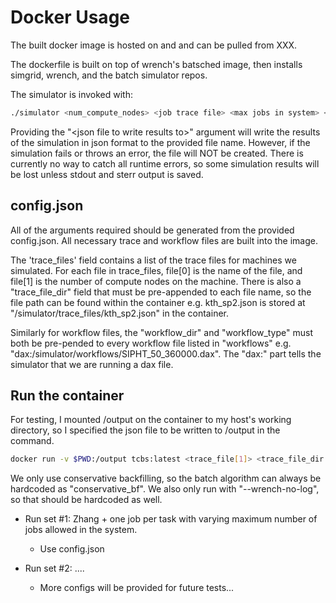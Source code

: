 # Docker Usage

The built docker image is hosted on and and can be pulled from XXX.

The dockerfile is built on top of wrench's batsched image, then installs simgrid, wrench, and the batch simulator repos.

The simulator is invoked with:
```bash
./simulator <num_compute_nodes> <job trace file> <max jobs in system> <workflow specification> <workflow start time> <algorithm> <batch algorithm> --wrench-no-log <json file to write results to>
```
Providing the "\<json file to write results to\>" argument will write the results of the simulation in json format to the provided file name. However, if the simulation fails or throws an error, the file will NOT be created. There is currently no way to catch all runtime errors, so some simulation results will be lost unless stdout and sterr output is saved.

## config.json
All of the arguments required should be generated from the provided config.json. All necessary trace and workflow files are built into the image.

The 'trace_files' field contains a list of the trace files for machines we simulated. For each file in trace_files, file[0] is the name of the file, and file[1] is the number of compute nodes on the machine. There is also a "trace_file_dir" field that must be pre-appended to each file name, so the file path can be found within the container e.g. kth_sp2.json is stored at "/simulator/trace_files/kth_sp2.json" in the container.

Similarly for workflow files, the "workflow_dir" and "workflow_type" must both be pre-pended to every workflow file listed in "workflows" e.g. "dax:/simulator/workflows/SIPHT_50_360000.dax". The "dax:" part tells the simulator that we are running a dax file.

## Run the container
For testing, I mounted /output on the container to my host's working directory, so I specified the json file to be written to /output in the command.
```bash
docker run -v $PWD:/output tcbs:latest <trace_file[1]> <trace_file_dir + trace_file[0]> <max_sys_jobs> <"dax:" + workflow_dir + wokflow_file> <start_time> <algorithm> conservative_bf --wrench-no-log <"/output/" + file_name.json>
```

We only use conservative backfilling, so the batch algorithm can always be hardcoded as "conservative_bf". We also only run with "--wrench-no-log", so that should be hardcoded as well.

- Run set #1: Zhang + one job per task with varying maximum number of jobs allowed in the system.
    - Use config.json

- Run set #2: ....
    - More configs will be provided for future tests...

